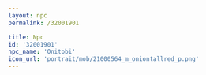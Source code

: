 ```yaml
---
layout: npc
permalink: /32001901

title: Npc
id: '32001901'
npc_name: 'Onitobi'
icon_url: 'portrait/mob/21000564_m_oniontallred_p.png'
---
```

